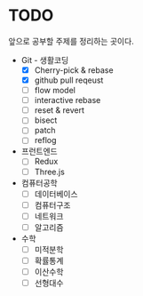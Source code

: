 # TODO

앞으로 공부할 주제를 정리하는 곳이다.

- Git - 생활코딩
  - [x] Cherry-pick & rebase
  - [x] github pull reqeust
  - [ ] flow model
  - [ ] interactive rebase
  - [ ] reset & revert
  - [ ] bisect
  - [ ] patch
  - [ ] reflog

- 프런트엔드
  - [ ] Redux
  - [ ] Three.js

- 컴퓨터공학
  - [ ] 데이터베이스
  - [ ] 컴퓨터구조
  - [ ] 네트워크
  - [ ] 알고리즘

- 수학
  - [ ] 미적분학
  - [ ] 확률통계
  - [ ] 이산수학
  - [ ] 선형대수
